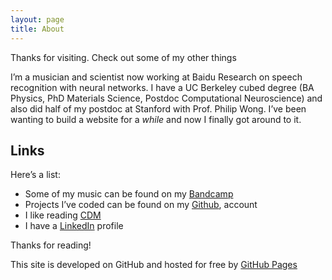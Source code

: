 ```yaml
---
layout: page
title: About
---
```


<p class="message">
Thanks for visiting. Check out some of my other things</p>

I’m a musician and scientist now working at Baidu Research on speech recognition with neural networks.
I have a UC Berkeley cubed degree (BA Physics, PhD Materials Science, Postdoc Computational Neuroscience) and also did half of my postdoc at Stanford with Prof. Philip Wong.
I’ve been wanting to build a website for a *while* and now I finally got around to it.

## Links

Here’s a list:

* Some of my music can be found on my [Bandcamp](http://jesseengel.bandcamp.com)
* Projects I’ve coded can be found on my [Github](http://github.com/jesseengel), account
* I like reading [CDM](http://createdigitalmusic.com)
* I have a [LinkedIn](https://www.linkedin.com/pub/jesse-engel/b/169/ba4) profile

Thanks for reading!

This site is developed on GitHub and hosted for free by [GitHub Pages](https://pages.github.com)
